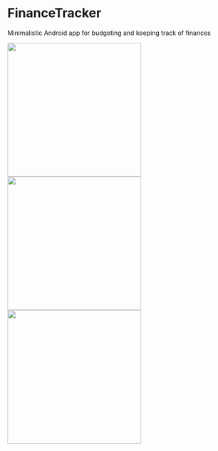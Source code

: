 # FinanceTracker
Minimalistic Android app for budgeting and keeping track of finances

<img src="https://user-images.githubusercontent.com/22672178/30672529-fed98eb8-9e3a-11e7-8674-7406eaf3b901.png" width="300"><img src="https://user-images.githubusercontent.com/22672178/30672528-fed544d4-9e3a-11e7-9d3b-2c10a96b9bed.png" width="300"><img src="https://user-images.githubusercontent.com/22672178/30672527-fed4c482-9e3a-11e7-9e63-11feb866419c.png" width="300">
